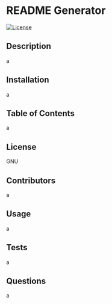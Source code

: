 # README Generator

[![License](https://img.shields.io/badge/License-GNU-blue.svg)](https://opensource.org/licenses/GNU)

## Description
a

## Installation
a

## Table of Contents
a

## License
GNU

## Contributors
a

## Usage
a

## Tests
a

## Questions
a
